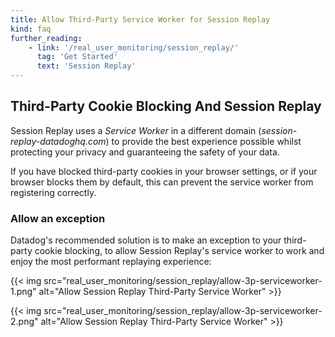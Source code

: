 ```yaml
---
title: Allow Third-Party Service Worker for Session Replay
kind: faq
further_reading:
    - link: '/real_user_monitoring/session_replay/'
      tag: 'Get Started'
      text: 'Session Replay'
---
```


## Third-Party Cookie Blocking And Session Replay

Session Replay uses a *Service Worker* in a different domain (*session-replay-datadoghq.com*) to provide the best experience possible whilst protecting your privacy and guaranteeing the safety of your data.

If you have blocked third-party cookies in your browser settings, or if your browser blocks them by default, this can prevent the service worker from registering correctly.

### Allow an exception

Datadog's recommended solution is to make an exception to your third-party cookie blocking, to allow Session Replay's service worker to work and enjoy the most performant replaying experience:

{{< img src="real_user_monitoring/session_replay/allow-3p-serviceworker-1.png" alt="Allow Session Replay Third-Party Service Worker" >}}

{{< img src="real_user_monitoring/session_replay/allow-3p-serviceworker-2.png" alt="Allow Session Replay Third-Party Service Worker" >}}